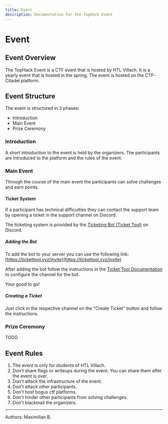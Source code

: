 ```yaml
---
title: Event
description: Documentation for the TopHack Event
---
```


# Event

## Event Overview

The TopHack Event is a CTF event that is hosted by HTL Villach. It is a yearly event that is hosted in the spring. The event is hosted on the CTF-Citadel platform.

## Event Structure

The event is structured in 3 phases:

- Introduction
- Main Event
- Prize Ceremony

### Introduction

A short introduction to the event is held by the organizers. The participants are introduced to the platform and the rules of the event.

### Main Event

Through the course of the main event the participants can solve challenges and earn points.

#### Ticket System

If a participant has technical difficulties they can contact the support team by opening a ticket in the support channel on Discord.

The ticketing system is provided by the [Ticketing Bot (Ticket Tool)](https://docs.tickettool.xyz/) on Discord.

##### Adding the Bot

To add the bot to your server you can use the following link: [https://tickettool.xyz/invite](https://tickettool.xyz/invite)

After adding the bot follow the instructions in the [Ticket Tool Documentation](https://docs.tickettool.xyz/) to configure the channel for the bot.

Your good to go!

##### Creating a Ticket

Just click in the respective channel on the "Create Ticket" button and follow the instructions.

### Prize Ceremony

TODO

## Event Rules

1. The event is only for students of HTL Villach.
2. Don't share flags or writeups during the event. You can share them after the event is over.
3. Don't attack the infrastructure of the event.
4. Don't attack other participants.
5. Don't host bogus ctf platforms.
6. Don't hinder other participants from solving challenges.
7. Don't blackmail the organizers.

___

Authors: Maximilian B.
